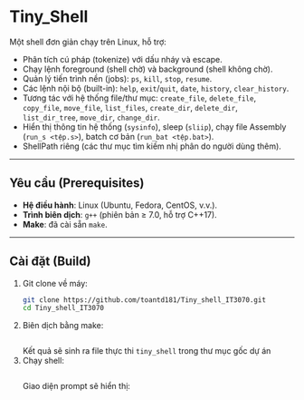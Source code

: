 # Tiny_Shell

Một shell đơn giản chạy trên Linux, hỗ trợ:
- Phân tích cú pháp (tokenize) với dấu nháy và escape.
- Chạy lệnh foreground (shell chờ) và background (shell không chờ).
- Quản lý tiến trình nền (jobs): `ps`, `kill`, `stop`, `resume`.
- Các lệnh nội bộ (built-in): `help`, `exit`/`quit`, `date`, `history`, `clear_history`.
- Tương tác với hệ thống file/thư mục: `create_file`, `delete_file`, `copy_file`, `move_file`, `list_files`, `create_dir`, `delete_dir`, `list_dir_tree`, `move_dir`, `change_dir`.
- Hiển thị thông tin hệ thống (`sysinfo`), sleep (`sliip`), chạy file Assembly (`run_s <tệp.s>`), batch cơ bản (`run_bat <tệp.bat>`).
- ShellPath riêng (các thư mục tìm kiếm nhị phân do người dùng thêm).

---

## Yêu cầu (Prerequisites)

- **Hệ điều hành**: Linux (Ubuntu, Fedora, CentOS, v.v.).  
- **Trình biên dịch**: `g++` (phiên bản ≥ 7.0, hỗ trợ C++17).  
- **Make**: đã cài sẵn `make`.

---

## Cài đặt (Build)

1. Git clone về máy:
   ```bash
   git clone https://github.com/toantd181/Tiny_shell_IT3070.git
   cd Tiny_shell_IT3070
   ```
2. Biên dịch bằng make:
   ``` make
   ```
   Kết quả sẽ sinh ra file thực thi `tiny_shell` trong thư mục gốc dự án
3. Chạy shell:
   ```./tiny_shell
   ```
   Giao diện prompt sẽ hiển thị:
   ```tiny_shell>
   ``` 
